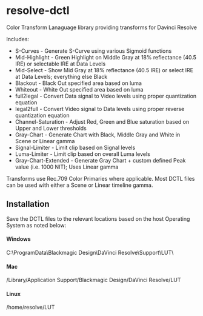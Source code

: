 # resolve-dctl
Color Transform Lanaguage library providing transforms for Davinci Resolve

Includes:

* S-Curves - Generate S-Curve using various Sigmoid functions
* Mid-Highlight - Green Highlight on Middle Gray at 18% reflectance (40.5 IRE) or selectable IRE at Data Levels
* Mid-Select - Show Mid Gray at 18% reflectance (40.5 IRE) or select IRE at Data Levels; everything else Black
* Blackout - Black Out specified area based on luma
* Whiteout - White Out specified area based on luma
* full2legal - Convert Data signal to Video levels using proper quantization equation
* legal2full - Convert Video signal to Data levels using proper reverse quantization equation
* Channel-Saturation - Adjust Red, Green and Blue saturation based on Upper and Lower thresholds
* Gray-Chart - Generate Chart with Black, Middle Gray and White in Scene or Linear gamma
* Signal-Limiter - Limit clip based on Signal levels
* Luma-Limiter - Limit clip based on overall Luma levels
* Gray-Chart-Extended - Generate Gray Chart + custom defined Peak value (i.e. 1000 NIT); Uses Linear gamma


Transforms use Rec.709 Color Primaries where applicable.
Most DCTL files can be used with either a Scene or Linear timeline gamma.


## Installation
Save the DCTL files to the relevant locations based on the host Operating System as noted below:

#### Windows
C:\ProgramData\Blackmagic Design\DaVinci Resolve\Support\LUT\

#### Mac
/Library/Application Support/Blackmagic Design/DaVinci Resolve/LUT

#### Linux
/home/resolve/LUT

